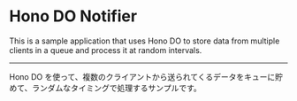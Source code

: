# Hono DO Notifier

This is a sample application that uses Hono DO to store data from multiple clients in a queue and process it at random intervals.

---

Hono DO を使って、複数のクライアントから送られてくるデータをキューに貯めて、ランダムなタイミングで処理するサンプルです。
